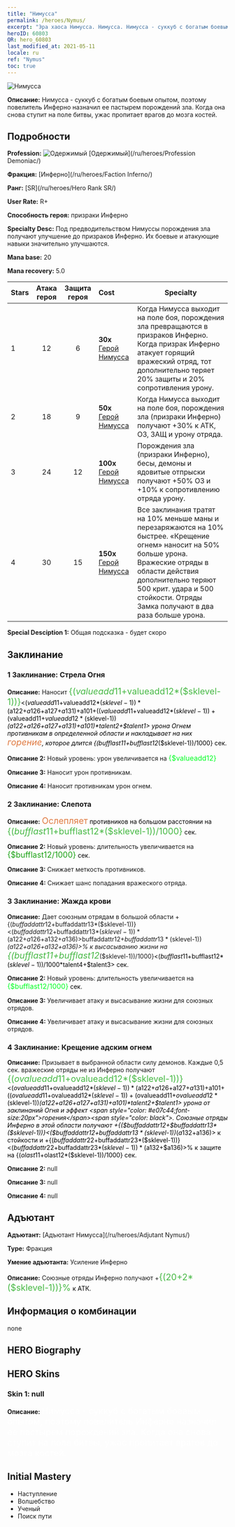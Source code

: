 ```yaml
---
title: "Нимусса"
permalink: /heroes/Nymus/
excerpt: "Эра хаоса Нимусса. Нимусса. Нимусса - суккуб с богатым боевым опытом, поэтому повелитель Инферно назначил ее пастырем порождений зла. Когда она снова ступит на поле битвы, ужас пропитает врагов до мозга костей."
heroID: 60803
QR: hero_60803
last_modified_at: 2021-05-11
locale: ru
ref: "Nymus"
toc: true
---
```

  ![Нимусса](/images/h/h_Nymus.jpg)

 **Описание:** Нимусса - суккуб с богатым боевым опытом, поэтому повелитель Инферно назначил ее пастырем порождений зла. Когда она снова ступит на поле битвы, ужас пропитает врагов до мозга костей.
## Подробности
 **Profession:** ![Одержимый](/images/h/h_prof_9.png)  [Одержимый](/ru/heroes/Profession Demoniac/)

 **Фракция:** [Инферно](/ru/heroes/Faction Inferno/)

 **Ранг:** [SR](/ru/heroes/Hero Rank SR/)

 **User Rate:** R+

 **Способность героя:** призраки Инферно

 **Specialty Desc:** Под предводительством Нимуссы порождения зла получают улучшение до призраков Инферно. Их боевые и атакующие навыки значительно улучшаются.

 **Mana base:** 20

 **Mana recovery:** 5.0


  | Stars | Атака героя | Защита героя | Cost |     Specialty     |
  |---------|:---------------:|:---------------:|:--|--------------------|
  |    1    | 12 | 6 | **30x** [Герой Нимусса](/ItemsRU/her_2131/) | Когда Нимусса выходит на поле боя, порождения зла превращаются в призраков Инферно. Когда призрак Инферно атакует горящий вражеский отряд, тот дополнительно теряет 20% защиты и 20% сопротивления урону. |
  |    2    | 18 | 9 | **50x** [Герой Нимусса](/ItemsRU/her_2131/) | Когда Нимусса выходит на поле боя, порождения зла (призраки Инферно) получают +30% к АТК, ОЗ, ЗАЩ и урону отряда. |
  |    3    | 24 | 12 | **100x** [Герой Нимусса](/ItemsRU/her_2131/) | Порождения зла (призраки Инферно), бесы, демоны и ядовитые отпрыски получают +50% ОЗ и +10% к сопротивлению отряда урону. |
  |    4    | 30 | 15 | **150x** [Герой Нимусса](/ItemsRU/her_2131/) | Все заклинания тратят на 10% меньше маны и перезаряжаются на 10% быстрее. «Крещение огнем» наносит на 50% больше урона. Вражеские отряды в области действия дополнительно теряют 500 крит. удара и 500 стойкости. Отряды Замка получают в два раза больше урона. |

 **Special Desciption 1:** Общая подсказка - будет скоро

## Заклинание
### 1 Заклинание: Стрела Огня
 **Описание:** Наносит <span style="color: #48b946;font-size:20px">{($valueadd11+$valueadd12*($sklevel-1))}</span><span style="color: black"><($valueadd11+$valueadd12*($sklevel-1))*($a122+$a126+$a127+$a131)+$a101+(($valueadd11+$valueadd12*($sklevel-1))+($valueadd11+$valueadd12*($sklevel-1))*($a122+$a126+$a127+$a131)+$a101)*$talent2+$talent1> урона Огнем противникам в определенной области и накладывает на них <span style="color: #e07c44;font-size:20px">горение</span><span style="color: black">, которое длится {($bufflast11+$bufflast12*($sklevel-1))/1000} сек.

 **Описание 2:** Новый уровень: урон увеличивается на <span style="color: #00ff22;font-size:16px">{$valueadd12}</span><span style="color: black">

 **Описание 3:** Наносит урон противникам.

 **Описание 4:** Наносит противникам урон огнем.

### 2 Заклинание: Слепота
 **Описание:** <span style="color: #e07c44;font-size:20px">Ослепляет</span><span style="color: black"> противников на большом расстоянии на <span style="color: #48b946;font-size:20px">{($bufflast11+$bufflast12*($sklevel-1))/1000}</span><span style="color: black"> сек.

 **Описание 2:** Новый уровень: длительность увеличивается на <span style="color: #1ca216;font-size:18px">{$bufflast12/1000}</span><span style="color: black"> сек.

 **Описание 3:** Снижает меткость противников.

 **Описание 4:** Снижает шанс попадания вражеского отряда.

### 3 Заклинание: Жажда крови
 **Описание:** Дает союзным отрядам в большой области +{($buffaddattr12+$buffaddattr13*($sklevel-1))}<($buffaddattr12+$buffaddattr13*($sklevel-1))*($a122+$a126+$a132+$a136)>% к атаке и +{($buffaddattr22+$buffaddattr23*($sklevel-1))}<($buffaddattr12+$buffaddattr13*($sklevel-1))*($a122+$a126+$a132+$a136)>% к высасыванию жизни на <span style="color: #48b946;font-size:20px">{($bufflast11+$bufflast12*($sklevel-1))/1000}</span><span style="color: black"><($bufflast11+$bufflast12*($sklevel-1))/1000*$talent4+$talent3> сек.

 **Описание 2:** Новый уровень: длительность увеличивается на <span style="color: #00ff22;font-size:16px">{$bufflast12/1000}</span><span style="color: black"> сек.

 **Описание 3:** Увеличивает атаку и высасывание жизни для союзных отрядов.

 **Описание 4:** Увеличивает атаку и высасывание жизни для союзных отрядов.

### 4 Заклинание: Крещение адским огнем
 **Описание:** Призывает в выбранной области силу демонов. Каждые 0,5 сек. вражеские отряды не из Инферно получают <span style="color: #48b946;font-size:20px">{($ovalueadd11+$ovalueadd12*($sklevel-1))}</span><span style="color: black"><($ovalueadd11+$ovalueadd12*($sklevel-1))*($a122+$a126+$a127+$a131)+$a101+(($ovalueadd11+$ovalueadd12*($sklevel-1))+($ovalueadd11+$ovalueadd12*($sklevel-1))*($a122+$a126+$a127+$a131)+$a101)*$talent2+$talent1> урона от заклинаний Огня и эффект <span style="color: #e07c44;font-size:20px">горения</span><span style="color: black">. Союзные отряды Инферно в этой области получают +{($buffaddattr12+$buffaddattr13*($sklevel-1))}<($buffaddattr12+$buffaddattr13*($sklevel-1))*($a132+$a136)> к стойкости и +{($buffaddattr22+$buffaddattr23*($sklevel-1))}<($buffaddattr22+$buffaddattr23*($sklevel-1))*($a132+$a136)>% к защите на {($olast11+$olast12*($sklevel-1))/1000} сек.

 **Описание 2:** null

 **Описание 3:** null

 **Описание 4:** null


## Адъютант

 **Адъютант:**  [Адъютант Нимусса](/ru/heroes/Adjutant Nymus/) 

 **Type:**  Фракция 

 **Умение адъютанта:**  Усиление Инферно 

 **Описание:** Союзные отряды Инферно получают +<span style="color: #48b946;font-size:20px">{(20+2*($sklevel-1))}%</span><span style="color: black"> к АТК.

## Информация о комбинации

  none
## HERO Biography

## HERO Skins
### Skin 1: **null**

 **Описание:** <span style="color: #ffffff;font-size:20px">Нимусса - суккуб с богатым боевым опытом, поэтому повелитель Инферно назначил ее пастырем порождений зла. Когда она снова ступит на поле битвы, ужас пропитает врагов до мозга костей.</span>



## Initial Mastery
   - Наступление
   - Волшебство
   - Ученый
   - Поиск пути
